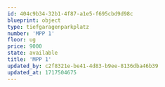 ```yaml
---
id: 404c9b34-32b1-4f87-a1e5-f695cbd9d98c
blueprint: object
type: tiefgaragenparkplatz
number: 'MPP 1'
floor: ug
price: 9000
state: available
title: 'MPP 1'
updated_by: c2f8321e-be41-4d83-b9ee-8136dba46b39
updated_at: 1717504675
---
```

